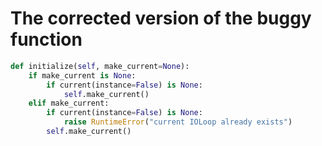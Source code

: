 # The corrected version of the buggy function
```python
def initialize(self, make_current=None):
    if make_current is None:
        if current(instance=False) is None:
            self.make_current()
    elif make_current:
        if current(instance=False) is None:
            raise RuntimeError("current IOLoop already exists")
        self.make_current()
```